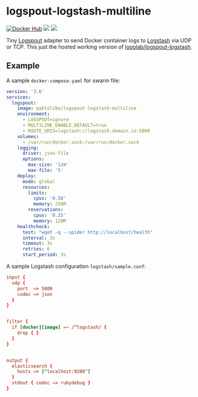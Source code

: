 # logspout-logstash-multiline

[![Docker Hub](https://img.shields.io/docker/pulls/bekt/logspout-logstash.svg?maxAge=2592000?style=plastic)](https://hub.docker.com/r/pablolibo/logspout-logstash-multiline/)
[![](https://img.shields.io/docker/automated/pablolibo/logspout-logstash-multiline.svg?maxAge=2592000)](https://hub.docker.com/r/pablolibo/logspout-logstash-multiline/builds/) [![](https://images.microbadger.com/badges/image/pablolibo/logspout-logstash.svg)](https://microbadger.com/images/pablolibo/logspout-logstash "Get your own image badge on microbadger.com")


Tiny [Logspout](https://github.com/gliderlabs/logspout) adapter to send Docker container logs to [Logstash](https://github.com/elastic/logstash) via UDP or TCP. This just the hosted working version of [looplab/logspout-logstash](https://github.com/looplab/logspout-logstash).


## Example

A sample `docker-compose.yaml` for swarm file:

```yaml
version: '3.6'
services:
  logspout:
    image: pablolibo/logspout-logstash-multiline
    environment:
      - LOGSPOUT=ignore
      - MULTILINE_ENABLE_DEFAULT=true
      - ROUTE_URIS=logstash://logstash.domain.io:5000
    volumes:
      - /var/run/docker.sock:/var/run/docker.sock
    logging:
      driver: json-file
      options:
        max-size: '12m'
        max-file: '5'
    deploy:
      mode: global
      resources:
        limits:
          cpus: '0.50'
          memory: 256M
        reservations:
          cpus: '0.25'
          memory: 128M
    healthcheck:
      test: "wget -q --spider http://localhost/health"
      interval: 3s
      timeout: 3s
      retries: 6
      start_period: 3s
```


A sample Logstash configuration `logstash/sample.conf`:

```conf
input {
  udp {
    port  => 5000
    codec => json
  }
}


filter {
  if [docker][image] =~ /^logstash/ {
    drop { }
  }
}


output {
  elasticsearch {
    hosts => ["localhost:9200"]
  }
  stdout { codec => rubydebug }
}
```
 
